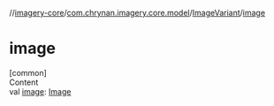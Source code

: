 //[imagery-core](../../../index.md)/[com.chrynan.imagery.core.model](../index.md)/[ImageVariant](index.md)/[image](image.md)



# image  
[common]  
Content  
val [image](image.md): [Image](../-image/index.md)  



